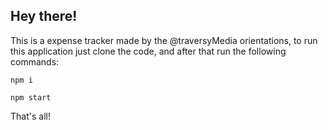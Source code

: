 ## Hey there!

This is a expense tracker made by the @traversyMedia orientations, to run this application just clone the code, and after that run the following commands:

```npm i```

```npm start```

That's all!

